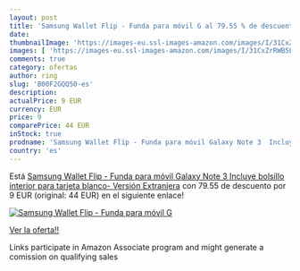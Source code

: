 ```yaml
---
layout: post
title: 'Samsung Wallet Flip - Funda para móvil G al 79.55 % de descuento'
date: 
thumbnailImage: 'https://images-eu.ssl-images-amazon.com/images/I/31CxZrRWB5L._SL200_.jpg'
images: [ 'https://images-eu.ssl-images-amazon.com/images/I/31CxZrRWB5L._SL200_.jpg' ]
comments: true
category: ofertas
author: ring
slug: 'B00F2GQQ50-es'
description:
actualPrice: 9 EUR
currency: EUR
price: 9
comparePrice: 44 EUR
inStock: true
prodname: 'Samsung Wallet Flip - Funda para móvil Galaxy Note 3  Incluye bolsillo interior para tarjeta   blanco- Versión Extranjera'
country: 'es'
---
```


Está [Samsung Wallet Flip - Funda para móvil Galaxy Note 3  Incluye bolsillo interior para tarjeta   blanco- Versión Extranjera](https://www.amazon.es/dp/B00F2GQQ50/?tag=tolees-21) con 79.55 de descuento por 9 EUR (original: 44 EUR) en el siguiente enlace!

[![Samsung Wallet Flip - Funda para móvil G](https://images-eu.ssl-images-amazon.com/images/I/31CxZrRWB5L._SL200_.jpg)](https://www.amazon.es/dp/B00F2GQQ50/?tag=tolees-21)

[Ver la oferta!!](https://www.amazon.es/dp/B00F2GQQ50/?tag=tolees-21)

Links participate in Amazon Associate program and might generate a comission on qualifying sales


